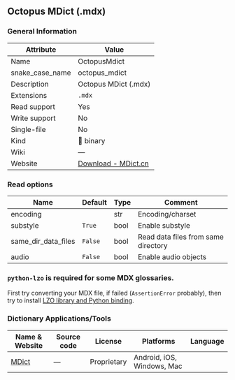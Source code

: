 ## Octopus MDict (.mdx)

### General Information

| Attribute       | Value                                                                |
| --------------- | -------------------------------------------------------------------- |
| Name            | OctopusMdict                                                         |
| snake_case_name | octopus_mdict                                                        |
| Description     | Octopus MDict (.mdx)                                                 |
| Extensions      | `.mdx`                                                               |
| Read support    | Yes                                                                  |
| Write support   | No                                                                   |
| Single-file     | No                                                                   |
| Kind            | 🔢 binary                                                             |
| Wiki            | ―                                                                    |
| Website         | [Download - MDict.cn](https://www.mdict.cn/wp/?page_id=5325&lang=en) |

### Read options

| Name                | Default | Type | Comment                             |
| ------------------- | ------- | ---- | ----------------------------------- |
| encoding            |         | str  | Encoding/charset                    |
| substyle            | `True`  | bool | Enable substyle                     |
| same_dir_data_files | `False` | bool | Read data files from same directory |
| audio               | `False` | bool | Enable audio objects                |

### `python-lzo` is required for **some** MDX glossaries.

First try converting your MDX file, if failed (`AssertionError` probably),
then try to install [LZO library and Python binding](../lzo.md).

### Dictionary Applications/Tools

| Name & Website                 | Source code | License     | Platforms                  | Language |
| ------------------------------ | ----------- | ----------- | -------------------------- | -------- |
| [MDict](https://www.mdict.cn/) | ―           | Proprietary | Android, iOS, Windows, Mac |          |
